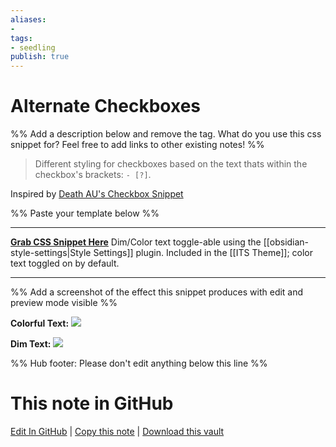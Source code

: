```yaml
---
aliases: 
- 
tags:
- seedling
publish: true
---
```


# Alternate Checkboxes

%% Add a description below and remove the tag. What do you use this css snippet for? Feel free to add links to other existing notes! %% 

>Different styling for checkboxes based on the text thats within the checkbox's brackets: `- [?]`.

Inspired by [Death AU's Checkbox Snippet](https://github.com/deathau/obsidian-snippets/blob/main/checkbox.css)

%% Paste your template below %%

---
[**Grab CSS Snippet Here**](https://github.com/SlRvb/Obsidian--ITS-Theme/blob/main/S%20-%20Checkboxes.css)
Dim/Color text toggle-able using the [[obsidian-style-settings|Style Settings]] plugin.
Included in the [[ITS Theme]]; color text toggled on by default.

---
%% Add a screenshot of the effect this snippet produces with edit and preview mode visible %%

**Colorful Text:**
[![](https://raw.githubusercontent.com/SlRvb/Obsidian--ITS-Theme/main/Images/Alternate_Checkbox-Colored-Text.png)](https://raw.githubusercontent.com/SlRvb/Obsidian--ITS-Theme/main/Images/Alternate_Checkbox-Colored-Text.png)


**Dim Text:**
[![](https://raw.githubusercontent.com/SlRvb/Obsidian--ITS-Theme/main/Images/Alternate_Checkbox-Dim-Text.png)](https://raw.githubusercontent.com/SlRvb/Obsidian--ITS-Theme/main/Images/Alternate_Checkbox-Dim-Text.png)

%% Hub footer: Please don't edit anything below this line %%

# This note in GitHub

<span class="git-footer">[Edit In GitHub](https://github.dev/obsidian-community/obsidian-hub/blob/main/02%20-%20Community%20Expansions/02.05%20All%20Community%20Expansions/CSS%20Snippets/Alternate%20Checkboxes%20%28SlRvb%29.md "git-hub-edit-note") | [Copy this note](https://raw.githubusercontent.com/obsidian-community/obsidian-hub/main/02%20-%20Community%20Expansions/02.05%20All%20Community%20Expansions/CSS%20Snippets/Alternate%20Checkboxes%20%28SlRvb%29.md "git-hub-copy-note") | [Download this vault](https://github.com/obsidian-community/obsidian-hub/archive/refs/heads/main.zip "git-hub-download-vault") </span>
